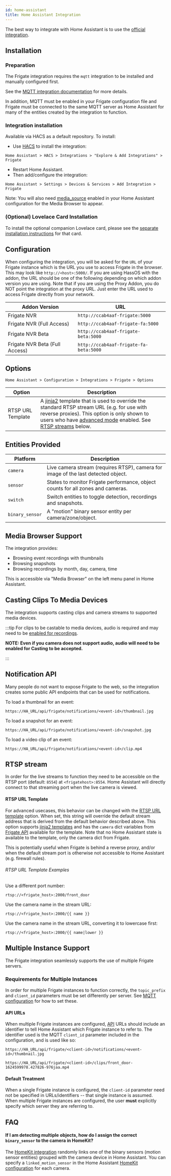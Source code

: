 ```yaml
---
id: home-assistant
title: Home Assistant Integration
---
```


The best way to integrate with Home Assistant is to use the [official integration](https://github.com/blakeblackshear/frigate-hass-integration).

## Installation

### Preparation

The Frigate integration requires the `mqtt` integration to be installed and
manually configured first.

See the [MQTT integration
documentation](https://www.home-assistant.io/integrations/mqtt/) for more
details.

In addition, MQTT must be enabled in your Frigate configuration file and Frigate must be connected to the same MQTT server as Home Assistant for many of the entities created by the integration to function.

### Integration installation

Available via HACS as a default repository. To install:

- Use [HACS](https://hacs.xyz/) to install the integration:

```
Home Assistant > HACS > Integrations > "Explore & Add Integrations" > Frigate
```

- Restart Home Assistant.
- Then add/configure the integration:

```
Home Assistant > Settings > Devices & Services > Add Integration > Frigate
```

Note: You will also need
[media_source](https://www.home-assistant.io/integrations/media_source/) enabled
in your Home Assistant configuration for the Media Browser to appear.

### (Optional) Lovelace Card Installation

To install the optional companion Lovelace card, please see the [separate
installation instructions](https://github.com/dermotduffy/frigate-hass-card) for
that card.

## Configuration

When configuring the integration, you will be asked for the `URL` of your Frigate instance which is the URL you use to access Frigate in the browser. This may look like `http://<host>:5000/`. If you are using HassOS with the addon, the URL should be one of the following depending on which addon version you are using. Note that if you are using the Proxy Addon, you do NOT point the integration at the proxy URL. Just enter the URL used to access Frigate directly from your network.

| Addon Version                  | URL                                    |
| ------------------------------ | -------------------------------------- |
| Frigate NVR                    | `http://ccab4aaf-frigate:5000`         |
| Frigate NVR (Full Access)      | `http://ccab4aaf-frigate-fa:5000`      |
| Frigate NVR Beta               | `http://ccab4aaf-frigate-beta:5000`    |
| Frigate NVR Beta (Full Access) | `http://ccab4aaf-frigate-fa-beta:5000` |

<a name="options"></a>

## Options

```
Home Assistant > Configuration > Integrations > Frigate > Options
```

| Option            | Description                                                                                                                                                                                                                                                                                                                          |
| ----------------- | ------------------------------------------------------------------------------------------------------------------------------------------------------------------------------------------------------------------------------------------------------------------------------------------------------------------------------------ |
| RTSP URL Template | A [jinja2](https://jinja.palletsprojects.com/) template that is used to override the standard RTSP stream URL (e.g. for use with reverse proxies). This option is only shown to users who have [advanced mode](https://www.home-assistant.io/blog/2019/07/17/release-96/#advanced-mode) enabled. See [RTSP streams](#streams) below. |

## Entities Provided

| Platform        | Description                                                                       |
| --------------- | --------------------------------------------------------------------------------- |
| `camera`        | Live camera stream (requires RTSP), camera for image of the last detected object. |
| `sensor`        | States to monitor Frigate performance, object counts for all zones and cameras.   |
| `switch`        | Switch entities to toggle detection, recordings and snapshots.                    |
| `binary_sensor` | A "motion" binary sensor entity per camera/zone/object.                           |

## Media Browser Support

The integration provides:

- Browsing event recordings with thumbnails
- Browsing snapshots
- Browsing recordings by month, day, camera, time

This is accessible via "Media Browser" on the left menu panel in Home Assistant.

## Casting Clips To Media Devices

The integration supports casting clips and camera streams to supported media devices.

:::tip
For clips to be castable to media devices, audio is required and may need to be [enabled for recordings](../troubleshooting/faqs.md#audio-in-recordings).

**NOTE: Even if you camera does not support audio, audio will need to be enabled for Casting to be accepted.**

:::

<a name="api"></a>

## Notification API

Many people do not want to expose Frigate to the web, so the integration creates some public API endpoints that can be used for notifications.

To load a thumbnail for an event:

```
https://HA_URL/api/frigate/notifications/<event-id>/thumbnail.jpg
```

To load a snapshot for an event:

```
https://HA_URL/api/frigate/notifications/<event-id>/snapshot.jpg
```

To load a video clip of an event:

```
https://HA_URL/api/frigate/notifications/<event-id>/clip.mp4
```

<a name="streams"></a>

## RTSP stream

In order for the live streams to function they need to be accessible on the RTSP
port (default: `8554`) at `<frigatehost>:8554`. Home Assistant will directly
connect to that streaming port when the live camera is viewed.

#### RTSP URL Template

For advanced usecases, this behavior can be changed with the [RTSP URL
template](#options) option. When set, this string will override the default stream
address that is derived from the default behavior described above. This option supports
[jinja2 templates](https://jinja.palletsprojects.com/) and has the `camera` dict
variables from [Frigate API](api.md)
available for the template. Note that no Home Assistant state is available to the
template, only the camera dict from Frigate.

This is potentially useful when Frigate is behind a reverse proxy, and/or when
the default stream port is otherwise not accessible to Home Assistant (e.g.
firewall rules).

###### RTSP URL Template Examples

Use a different port number:

```
rtsp://<frigate_host>:2000/front_door
```

Use the camera name in the stream URL:

```
rtsp://<frigate_host>:2000/{{ name }}
```

Use the camera name in the stream URL, converting it to lowercase first:

```
rtsp://<frigate_host>:2000/{{ name|lower }}
```

## Multiple Instance Support

The Frigate integration seamlessly supports the use of multiple Frigate servers.

### Requirements for Multiple Instances

In order for multiple Frigate instances to function correctly, the
`topic_prefix` and `client_id` parameters must be set differently per server.
See [MQTT
configuration](mqtt)
for how to set these.

#### API URLs

When multiple Frigate instances are configured, [API](#api) URLs should include an
identifier to tell Home Assistant which Frigate instance to refer to. The
identifier used is the MQTT `client_id` parameter included in the configuration,
and is used like so:

```
https://HA_URL/api/frigate/<client-id>/notifications/<event-id>/thumbnail.jpg
```

```
https://HA_URL/api/frigate/<client-id>/clips/front_door-1624599978.427826-976jaa.mp4
```

#### Default Treatment

When a single Frigate instance is configured, the `client-id` parameter need not
be specified in URLs/identifiers -- that single instance is assumed. When
multiple Frigate instances are configured, the user **must** explicitly specify
which server they are referring to.

## FAQ

#### If I am detecting multiple objects, how do I assign the correct `binary_sensor` to the camera in HomeKit?

The [HomeKit integration](https://www.home-assistant.io/integrations/homekit/) randomly links one of the binary sensors (motion sensor entities) grouped with the camera device in Home Assistant. You can specify a `linked_motion_sensor` in the Home Assistant [HomeKit configuration](https://www.home-assistant.io/integrations/homekit/#linked_motion_sensor) for each camera.
